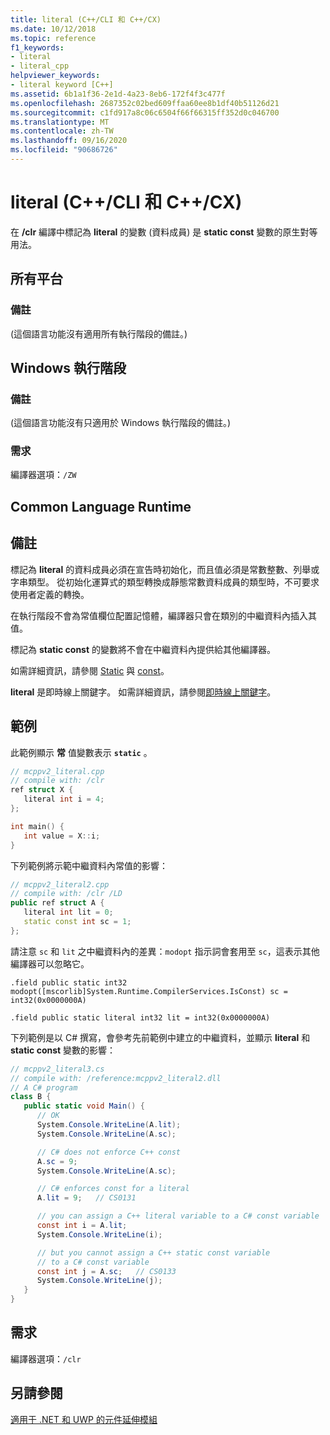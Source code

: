 ```yaml
---
title: literal (C++/CLI 和 C++/CX)
ms.date: 10/12/2018
ms.topic: reference
f1_keywords:
- literal
- literal_cpp
helpviewer_keywords:
- literal keyword [C++]
ms.assetid: 6b1a1f36-2e1d-4a23-8eb6-172f4f3c477f
ms.openlocfilehash: 2687352c02bed609ffaa60ee8b1df40b51126d21
ms.sourcegitcommit: c1fd917a8c06c6504f66f66315ff352d0c046700
ms.translationtype: MT
ms.contentlocale: zh-TW
ms.lasthandoff: 09/16/2020
ms.locfileid: "90686726"
---
```

# <a name="literal-ccli-and-ccx"></a>literal (C++/CLI 和 C++/CX)

在 **/clr** 編譯中標記為 **literal** 的變數 (資料成員) 是 **static const** 變數的原生對等用法。

## <a name="all-platforms"></a>所有平台

### <a name="remarks"></a>備註

(這個語言功能沒有適用所有執行階段的備註。)

## <a name="windows-runtime"></a>Windows 執行階段

### <a name="remarks"></a>備註

(這個語言功能沒有只適用於 Windows 執行階段的備註。)

### <a name="requirements"></a>需求

編譯器選項：`/ZW`

## <a name="common-language-runtime"></a>Common Language Runtime

## <a name="remarks"></a>備註

標記為 **literal** 的資料成員必須在宣告時初始化，而且值必須是常數整數、列舉或字串類型。 從初始化運算式的類型轉換成靜態常數資料成員的類型時，不可要求使用者定義的轉換。

在執行階段不會為常值欄位配置記憶體，編譯器只會在類別的中繼資料內插入其值。

標記為 **static const** 的變數將不會在中繼資料內提供給其他編譯器。

如需詳細資訊，請參閱 [Static](../cpp/storage-classes-cpp.md) 與 [const](../cpp/const-cpp.md)。

**literal** 是即時線上關鍵字。 如需詳細資訊，請參閱[即時線上關鍵字](context-sensitive-keywords-cpp-component-extensions.md)。

## <a name="examples"></a>範例

此範例顯示 **常** 值變數表示 **`static`** 。

```cpp
// mcppv2_literal.cpp
// compile with: /clr
ref struct X {
   literal int i = 4;
};

int main() {
   int value = X::i;
}
```

下列範例將示範中繼資料內常值的影響：

```cpp
// mcppv2_literal2.cpp
// compile with: /clr /LD
public ref struct A {
   literal int lit = 0;
   static const int sc = 1;
};
```

請注意 `sc` 和 `lit` 之中繼資料內的差異：`modopt` 指示詞會套用至 `sc`，這表示其他編譯器可以忽略它。

```
.field public static int32 modopt([mscorlib]System.Runtime.CompilerServices.IsConst) sc = int32(0x0000000A)
```

```
.field public static literal int32 lit = int32(0x0000000A)
```

下列範例是以 C# 撰寫，會參考先前範例中建立的中繼資料，並顯示 **literal** 和 **static const** 變數的影響：

```csharp
// mcppv2_literal3.cs
// compile with: /reference:mcppv2_literal2.dll
// A C# program
class B {
   public static void Main() {
      // OK
      System.Console.WriteLine(A.lit);
      System.Console.WriteLine(A.sc);

      // C# does not enforce C++ const
      A.sc = 9;
      System.Console.WriteLine(A.sc);

      // C# enforces const for a literal
      A.lit = 9;   // CS0131

      // you can assign a C++ literal variable to a C# const variable
      const int i = A.lit;
      System.Console.WriteLine(i);

      // but you cannot assign a C++ static const variable
      // to a C# const variable
      const int j = A.sc;   // CS0133
      System.Console.WriteLine(j);
   }
}
```

## <a name="requirements"></a>需求

編譯器選項：`/clr`

## <a name="see-also"></a>另請參閱

[適用于 .NET 和 UWP 的元件延伸模組](component-extensions-for-runtime-platforms.md)

